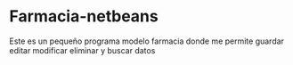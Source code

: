 # Farmacia-netbeans
Este es un pequeño programa modelo farmacia donde me permite guardar editar modificar eliminar y buscar datos 
